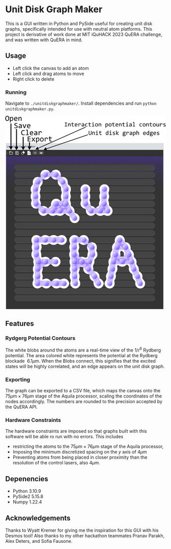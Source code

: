 # Unit Disk Graph Maker
This is a GUI written in Python and PySide useful for creating unit disk graphs, specifically
intended for use with neutral atom platforms. This project is derivative of work done at 
MIT iQuHACK 2023 QuERA challenge, and was written with QuERA in mind. 

## Usage
* Left click the canvas to add an atom
* Left click and drag atoms to move
* Right click to delete

### Running
Navigate to `./unitdiskgraphmaker/`. Install dependencies and run `python unitdiskgraphmaker.py`.

![screenshot](./images/screenshot.png)

## Features

### Rydgerg Potential Contours
The white blobs around the atoms are a real-time view of the $1/r^6$ Rydberg potential.
The area colored white represents the potential at the Rydberg blockade $~6.1\mu\text{m}$.
When the Blobs connect, this signifies that the excited states will be highly correlated, and
an edge appears on the unit disk graph.

### Exporting
The graph can be exported to a CSV file, which maps the canvas onto the $75 \mu \text{m} \times 76\mu \text{m}$
stage of the Aquila processor, scaling the coordinates of the nodes accordingly. The numbers
are rounded to the precision accepted by the QuERA API.

### Hardware Constraints
The hardware constraints are imposed so that graphs built with this software will be able ro
run with no errors. This includes 
* restricting the atoms to the $75 \mu\text{m} \times 76\mu\text{m}$ stage
of the Aquila processor, 
* Imposing the minimum discretized spacing on the $y$ axis of $4\mu\text{m}$
* Preventing atoms from being placed in closer proximity than the resolution of the control lasers, also $4\mu m$.

## Depenencies
* Python 3.10.9
* PySide2 5.15.8
* Numpy 1.22.4

## Acknowledgements
Thanks to Wyatt Kremer for giving me the inspiration for this GUI with his Desmos tool! Also thanks to my other hackathon teammates Pranav Parakh, Alex Deters, and Sofia Fausone.
